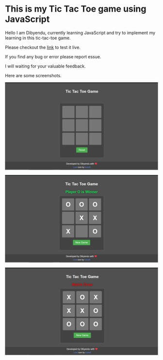 # This is my Tic Tac Toe game using JavaScript
Hello I am Dibyendu, currently learning JavaScript and try to implement my learning in this tic-tac-toe game.

Please checkout the [link]() to test it live.

If you find any bug or error please report essue.

I will waiting for your valuable feedback.

Here are some screenshots.

![Screenshot 1](img/Screenshot1.png)

![Screenshot 2](img/Screenshot2.png)

![Screenshot 3](img/Screenshot3.png)